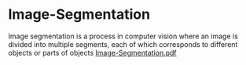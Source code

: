 # Image-Segmentation
Image segmentation is a process in computer vision where an image is divided into multiple segments, each of which corresponds to different objects or parts of objects
[Image-Segmentation.pdf](https://github.com/K-Tanishq/Image-Segmentation/files/15323442/Image-Segmentation.pdf)

